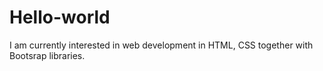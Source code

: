 # Hello-world

I am currently interested in web development in HTML, CSS together with Bootsrap libraries.
